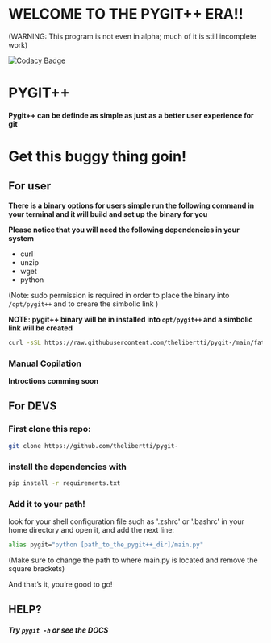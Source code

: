 # WELCOME TO THE PYGIT++ ERA!!
(WARNING: This program is not even in alpha; much of it is still incomplete work)

[![Codacy Badge](https://app.codacy.com/project/badge/Grade/e1324c5c0c954f8da2981d702dddb344)](https://app.codacy.com/gh/thelibertti/pygit-/dashboard?utm_source=gh&utm_medium=referral&utm_content=&utm_campaign=Badge_grade)

# PYGIT++
**Pygit++ can be definde as simple as just as a better user
experience for git**


# Get this buggy thing goin!

## For user

**There is a binary options for users simple
run the following command in your terminal
and it will build and set up the binary for you**

**Please notice that you will need the following 
dependencies in your system**

- curl
- unzip
- wget
- python

(Note: sudo permission is required in order to place
the binary into ```/opt/pygit++``` and to creare the simbolic link )

**NOTE: pygit++ binary will be in installed into
```opt/pygit++``` and a simbolic link will be created**

```bash
curl -sSL https://raw.githubusercontent.com/thelibertti/pygit-/main/father.sh | bash
```

### Manual Copilation

**Introctions comming soon**


##  For DEVS

### First clone this repo:

```bash
git clone https://github.com/thelibertti/pygit-
```

### install the dependencies with

```bash
pip install -r requirements.txt
```

### Add it to your path!
look for your shell configuration file such as '.zshrc' or '.bashrc'
in your home directory and open it, and add the next line:
```bash
alias pygit="python [path_to_the_pygit++_dir]/main.py"
```

(Make sure to change the path to where main.py is 
located and remove the square brackets)

And that’s it, you’re good to go!

## HELP?

##### Try ```pygit -h``` or see the DOCS
